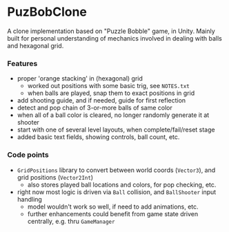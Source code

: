 # PuzBobClone

A clone implementation based on "Puzzle Bobble" game, in Unity.
Mainly built for personal understanding of mechanics involved in dealing with balls and hexagonal grid.

### Features

- proper 'orange stacking' in (hexagonal) grid
  - worked out positions with some basic trig, see `NOTES.txt`
  - when balls are played, snap them to exact positions in grid
- add shooting guide, and if needed, guide for first reflection
- detect and pop chain of 3-or-more balls of same color
- when all of a ball color is cleared, no longer randomly generate it at shooter
- start with one of several level layouts, when complete/fail/reset stage
- added basic text fields, showing controls, ball count, etc.

### Code points

- `GridPositions` library to convert between world coords (`Vector3`), and grid positions (`Vector2Int`)
  - also stores played ball locations and colors, for pop checking, etc.
- right now most logic is driven via `Ball` collision, and `BallShooter` input handling
  - model wouldn't work so well, if need to add animations, etc.
  - further enhancements could benefit from game state driven centrally, e.g. thru `GameManager`
